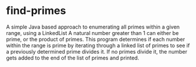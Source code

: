 # find-primes
A simple Java based approach to enumerating all primes within a given range, using a LinkedList
A natural number greater than 1 can either be prime, or the product of primes. This program determines if each number within the range is prime by
iterating through a linked list of primes to see if a previously determined prime divides it. If no primes divide it, the number gets added to the
end of the list of primes and printed.
